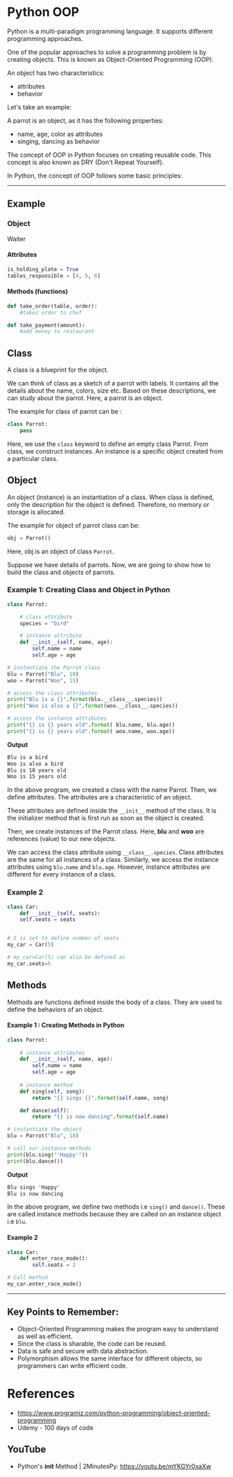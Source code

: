 # Python OOP 

Python is a multi-paradigm programming language. It supports different programming approaches.

One of the popular approaches to solve a programming problem is by creating objects. This is known as Object-Oriented Programming (OOP).

An object has two characteristics:

- attributes
- behavior

Let's take an example:

A parrot is an object, as it has the following properties:

- name, age, color as attributes
- singing, dancing as behavior

The concept of OOP in Python focuses on creating reusable code. This concept is also known as DRY (Don't Repeat Yourself).

In Python, the concept of OOP follows some basic principles:

------



## Example

### Object

Waiter


#### Attributes

```python
is_holding_plate = True
tables_responsible = [4, 5, 6]
```



#### Methods (functions)

```python
def take_order(table, order):
    #takes order to chef

def take_payment(amount):
    #add money to restaurant
```







## Class

A class is a blueprint for the object.

We can think of class as a sketch of a parrot with labels. It contains all the details about the name, colors, size etc. Based on these descriptions, we can study about the parrot. Here, a parrot is an object.

The example for class of parrot can be :

```PYTHON
class Parrot:
    pass
```

Here, we use the `class` keyword to define an empty class Parrot. From class, we construct instances. An instance is a specific object created from a particular class.



## Object

An object (instance) is an instantiation of a class. When class is defined, only the description for the object is defined. Therefore, no memory or storage is allocated.

The example for object of parrot class can be:

```python
obj = Parrot()
```

Here, obj is an object of class `Parrot`.

Suppose we have details of parrots. Now, we are going to show how to build the class and objects of parrots.



### Example 1: Creating Class and Object in Python

```python
class Parrot:

    # class attribute
    species = "bird"

    # instance attribute
    def __init__(self, name, age):
        self.name = name
        self.age = age

# instantiate the Parrot class
blu = Parrot("Blu", 10)
woo = Parrot("Woo", 15)

# access the class attributes
print("Blu is a {}".format(blu.__class__.species))
print("Woo is also a {}".format(woo.__class__.species))

# access the instance attributes
print("{} is {} years old".format( blu.name, blu.age))
print("{} is {} years old".format( woo.name, woo.age))
```



**Output**

```cmd
Blu is a bird
Woo is also a bird
Blu is 10 years old
Woo is 15 years old
```

In the above program, we created a class with the name Parrot. Then, we define attributes. The attributes are a characteristic of an object.

These attributes are defined inside the `__init__` method of the class. It is the initializer method that is first run as soon as the object is created.

Then, we create instances of the Parrot class. Here, **blu** and **woo** are references (value) to our new objects.

We can access the class attribute using `__class__.species`. Class attributes are the same for all instances of a class. Similarly, we access the instance attributes using `blu.name` and `blu.age`. However, instance attributes are different for every instance of a class.


### Example 2
```python
class Car:
	def __init__(self, seats):
	self.seats = seats


# 5 is set to define number of seats
my_car = Car(5)

# my_car=Car(5) can also be defined as
my_car.seats=5
```

## Methods

Methods are functions defined inside the body of a class. They are used to define the behaviors of an object.

#### Example 1 : Creating Methods in Python

```python
class Parrot:
    
    # instance attributes
    def __init__(self, name, age):
        self.name = name
        self.age = age
    
    # instance method
    def sing(self, song):
        return "{} sings {}".format(self.name, song)

    def dance(self):
        return "{} is now dancing".format(self.name)

# instantiate the object
blu = Parrot("Blu", 10)

# call our instance methods
print(blu.sing("'Happy'"))
print(blu.dance())
```

**Output**

```cmd
Blu sings 'Happy'
Blu is now dancing
```

In the above program, we define two methods i.e `sing()` and `dance()`. These are called instance methods because they are called on an instance object i.e `blu`.

#### Example 2 

```python
class Car:
	def enter_race_mode():
		self.seats = 2

# Call method
my_car.enter_race_mode()
```




------

## Key Points to Remember:

- Object-Oriented Programming makes the program easy to understand as well as efficient.
- Since the class is sharable, the code can be reused.
- Data is safe and secure with data abstraction.
- Polymorphism allows the same interface for different objects, so programmers can write efficient code.



# References

* https://www.programiz.com/python-programming/object-oriented-programming
* Udemy - 100 days of code

## YouTube
* Python's __init__ Method | 2MinutesPy: https://youtu.be/mYKGYr0xaXw
